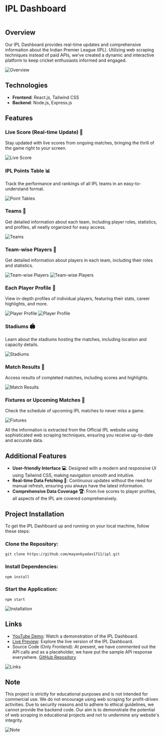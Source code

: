 
<h1>IPL Dashboard</h1>
<figure><img src="https://i.ibb.co/qNZnxvn/Screenshot-2024-05-18-202551.png" alt=""> </figure> 


<h2>Overview</h2>
<p>Our IPL Dashboard provides real-time updates and comprehensive information about the Indian Premier League (IPL). Utilizing web scraping techniques instead of paid APIs, we've created a dynamic and interactive platform to keep cricket enthusiasts informed and engaged.</p>
<img src="https://i.ibb.co/QJdF8kQ/Screenshot-2024-05-19-002215.png" alt="Overview">

<h2>Technologies</h2>
<ul>
    <li><strong>Frontend</strong>: React.js, Tailwind CSS</li>
    <li><strong>Backend</strong>: Node.js, Express.js</li>
</ul>

<h2>Features</h2>

<h3>Live Score (Real-time Update) 🏏</h3>
<p>Stay updated with live scores from ongoing matches, bringing the thrill of the game right to your screen.</p>
<img src="https://mayank-1.gitbook.io/~gitbook/image?url=https%3A%2F%2F2577257792-files.gitbook.io%2F%7E%2Ffiles%2Fv0%2Fb%2Fgitbook-x-prod.appspot.com%2Fo%2Fspaces%252Fxx05n1rHmapxHfX6UOvV%252Fuploads%252FVciIDAO2NVwo9O6QQsr6%252FScreenshot%25202024-05-18%2520202551.png%3Falt%3Dmedia%26token%3D62e39c6f-f199-4593-8fa8-14c0a9754ab4&width=768&dpr=4&quality=100&sign=d4fd2dab1042206043c92e2766a001d8e1a1fdeda170ce5c5f727287697e3b8b" alt="Live Score">

<h3>IPL Points Table 📊</h3>
<p>Track the performance and rankings of all IPL teams in an easy-to-understand format.</p>
<img src="https://mayank-1.gitbook.io/~gitbook/image?url=https%3A%2F%2F2577257792-files.gitbook.io%2F%7E%2Ffiles%2Fv0%2Fb%2Fgitbook-x-prod.appspot.com%2Fo%2Fspaces%252Fxx05n1rHmapxHfX6UOvV%252Fuploads%252Fmj8qeYxI9NckITnWkofO%252FScreenshot%25202024-05-18%2520205010.png%3Falt%3Dmedia%26token%3Df30f40a4-b410-4175-a089-02301d2d0c53&width=400&dpr=2&quality=100&sign=8660fd5546f4634325996be6137ca121add91b92eadf5505838ea69a8be6a293" alt="Point Tables">

<h3>Teams 🏅</h3>
<p>Get detailed information about each team, including player roles, statistics, and profiles, all neatly organized for easy access.</p>
<img src="https://mayank-1.gitbook.io/~gitbook/image?url=https%3A%2F%2F2577257792-files.gitbook.io%2F%7E%2Ffiles%2Fv0%2Fb%2Fgitbook-x-prod.appspot.com%2Fo%2Fspaces%252Fxx05n1rHmapxHfX6UOvV%252Fuploads%252FzvJkeBGQ5pV8DjsRopih%252FScreenshot%25202024-05-18%2520205023.png%3Falt%3Dmedia%26token%3Dd60be9e0-e913-4715-93d9-f817edb64aef&width=400&dpr=2&quality=100&sign=fb9ad3ba0236df4b77bd2163057574551dbd38e918a3715a4b0bcdb40c8843c4" alt="Teams">

<h3>Team-wise Players 🧢</h3>
<p>Get detailed information about players in each team, including their roles and statistics.</p>
<img src="https://mayank-1.gitbook.io/~gitbook/image?url=https%3A%2F%2F2577257792-files.gitbook.io%2F%7E%2Ffiles%2Fv0%2Fb%2Fgitbook-x-prod.appspot.com%2Fo%2Fspaces%252Fxx05n1rHmapxHfX6UOvV%252Fuploads%252FNQICTz5R3jhDmTvAEOyH%252FScreenshot%25202024-05-18%2520205038.png%3Falt%3Dmedia%26token%3Deca7a976-6195-4033-ac6b-cb12cb2e4ada&width=768&dpr=4&quality=100&sign=22a666264f81140653b3fa52897780b83db127fb68956ddb619f1f4baa24f026" alt="Team-wise Players">
<img src="https://mayank-1.gitbook.io/~gitbook/image?url=https%3A%2F%2F2577257792-files.gitbook.io%2F%7E%2Ffiles%2Fv0%2Fb%2Fgitbook-x-prod.appspot.com%2Fo%2Fspaces%252Fxx05n1rHmapxHfX6UOvV%252Fuploads%252FpF3cbjmqaVeKKiwpIVG6%252FScreenshot%25202024-05-18%2520205120.png%3Falt%3Dmedia%26token%3De9db306f-995c-4f02-87d2-bedba4beec4e&width=400&dpr=2&quality=100&sign=08fd694ea8ca9ca40822f9834ce0c05a72142dd9951b751ab80ddbb550e5547d" alt="Team-wise Players">

<h3>Each Player Profile 📇</h3>
<p>View in-depth profiles of individual players, featuring their stats, career highlights, and more.</p>
<img src="https://mayank-1.gitbook.io/~gitbook/image?url=https%3A%2F%2F2577257792-files.gitbook.io%2F%7E%2Ffiles%2Fv0%2Fb%2Fgitbook-x-prod.appspot.com%2Fo%2Fspaces%252Fxx05n1rHmapxHfX6UOvV%252Fuploads%252FKoXR7crRaHeZRelY6giM%252FScreenshot%25202024-05-18%2520205335.png%3Falt%3Dmedia%26token%3D667ea09a-fc82-4387-9aea-b049e6bffe52&width=400&dpr=2&quality=100&sign=172943eb6b3d4a6677d5a776d9d30265c691f56544b4da7f0a259e6dc67f18ef" alt="Player Profile">
<img src="https://mayank-1.gitbook.io/~gitbook/image?url=https%3A%2F%2F2577257792-files.gitbook.io%2F%7E%2Ffiles%2Fv0%2Fb%2Fgitbook-x-prod.appspot.com%2Fo%2Fspaces%252Fxx05n1rHmapxHfX6UOvV%252Fuploads%252FqwT7w4QO6kIkmZ3bSvdV%252FScreenshot%25202024-05-18%2520205303.png%3Falt%3Dmedia%26token%3D60188286-340b-4878-b0d5-b2d302339e81&width=400&dpr=2&quality=100&sign=550ec54ca037cf8c1e23fc03615e44e82871dcbd20bc35bd5442df848ad4fa08" alt="Player Profile">

<h3>Stadiums 🏟️</h3>
<p>Learn about the stadiums hosting the matches, including location and capacity details.</p>
<img src="https://mayank-1.gitbook.io/~gitbook/image?url=https%3A%2F%2F2577257792-files.gitbook.io%2F%7E%2Ffiles%2Fv0%2Fb%2Fgitbook-x-prod.appspot.com%2Fo%2Fspaces%252Fxx05n1rHmapxHfX6UOvV%252Fuploads%252FK5A2aX0ZNIrOzSNjaXhB%252FScreenshot%25202024-05-18%2520205135.png%3Falt%3Dmedia%26token%3Dda60c938-fb8e-49ed-bac8-ff352ec8e93a&width=400&dpr=2&quality=100&sign=0773e6dd65a437899ed995f6fb68e7383d53cd247ca58c5064bc025e3fe81484" alt="Stadiums">

<h3>Match Results 🥇</h3>
<p>Access results of completed matches, including scores and highlights.</p>
<img src="https://mayank-1.gitbook.io/~gitbook/image?url=https%3A%2F%2F2577257792-files.gitbook.io%2F%7E%2Ffiles%2Fv0%2Fb%2Fgitbook-x-prod.appspot.com%2Fo%2Fspaces%252Fxx05n1rHmapxHfX6UOvV%252Fuploads%252FHlScDZ6CyWfyscEuRIcP%252FScreenshot%25202024-05-18%2520205145.png%3Falt%3Dmedia%26token%3D977fe89b-c7bd-4710-acc0-0f52a5f36aac&width=400&dpr=2&quality=100&sign=10a5b344d78abcc673e9982aaf4c512c919f3f3e65e50466f14caffffb485e67" alt="Match Results">

<h3>Fixtures or Upcoming Matches 📅</h3>
<p>Check the schedule of upcoming IPL matches to never miss a game.</p>
<img src="https://mayank-1.gitbook.io/~gitbook/image?url=https%3A%2F%2F2577257792-files.gitbook.io%2F%7E%2Ffiles%2Fv0%2Fb%2Fgitbook-x-prod.appspot.com%2Fo%2Fspaces%252Fxx05n1rHmapxHfX6UOvV%252Fuploads%252F0jrCH2c3YNXCRNZHdvya%252FScreenshot%25202024-05-18%2520205157.png%3Falt%3Dmedia%26token%3De0c9008e-6b79-4c36-84fd-5a97a0674289&width=400&dpr=2&quality=100&sign=e7c78305b651f7e0fad4a7c4c25044a621e1c39dcf39fa8e1bec26631195d285" alt="Fixtures">

<p>All the information is extracted from the Official IPL website using sophisticated web scraping techniques, ensuring you receive up-to-date and accurate data.</p>

<h2>Additional Features</h2>
<ul>
    <li><strong>User-friendly Interface 💻</strong>: Designed with a modern and responsive UI using Tailwind CSS, making navigation smooth and intuitive.</li>
    <li><strong>Real-time Data Fetching 🔄</strong>: Continuous updates without the need for manual refresh, ensuring you always have the latest information.</li>
    <li><strong>Comprehensive Data Coverage 🏆</strong>: From live scores to player profiles, all aspects of the IPL are covered comprehensively.</li>
</ul>


<h2>Project Installation</h2>
<p>To get the IPL Dashboard up and running on your local machine, follow these steps:</p>

<h3>Clone the Repository:</h3>
<pre><code>git clone https://github.com/mayankyadav1711/ipl.git</code></pre>

<h3>Install Dependencies:</h3>
<pre><code>npm install</code></pre>

<h3>Start the Application:</h3>
<pre><code>npm start</code></pre>
<img src="path/to/installation-image.png" alt="Installation">

<h2>Links</h2>
<ul>
    <li><a href="https://www.youtube.com">YouTube Demo</a>: Watch a demonstration of the IPL Dashboard.</li>
    <li><a href="https://www.live-preview-link.com">Live Preview</a>: Explore the live version of the IPL Dashboard.</li>
    <li>Source Code (Only Frontend): At present, we have commented out the API calls and as a placeholder, we have put the sample API response everywhere. <a href="https://github.com/mayankyadav1711/ipl.git">GitHub Repository</a></li>
</ul>
<img src="path/to/links-image.png" alt="Links">

<h2>Note</h2>
<p>This project is strictly for educational purposes and is not intended for commercial use. We do not encourage using web scraping for profit-driven activities. Due to security reasons and to adhere to ethical guidelines, we cannot provide the backend code. Our aim is to demonstrate the potential of web scraping in educational projects and not to undermine any website's integrity.</p>
<img src="path/to/note-image.png" alt="Note">

</body>
</html>
